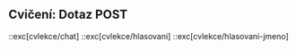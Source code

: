 ## Cvičení: Dotaz POST

::exc[cvlekce/chat]
::exc[cvlekce/hlasovani]
::exc[cvlekce/hlasovani-jmeno]
